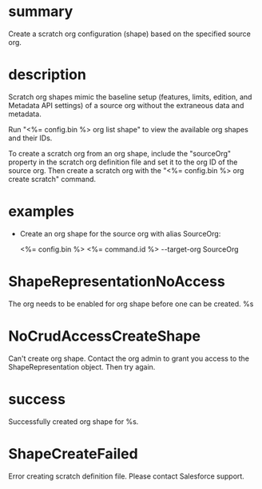 # summary

Create a scratch org configuration (shape) based on the specified source org.

# description

Scratch org shapes mimic the baseline setup (features, limits, edition, and Metadata API settings) of a source org without the extraneous data and metadata.

Run "<%= config.bin %> org list shape" to view the available org shapes and their IDs.

To create a scratch org from an org shape, include the "sourceOrg" property in the scratch org definition file and set it to the org ID of the source org. Then create a scratch org with the "<%= config.bin %> org create scratch" command.

# examples

- Create an org shape for the source org with alias SourceOrg:

  <%= config.bin %> <%= command.id %> --target-org SourceOrg

# ShapeRepresentationNoAccess

The org needs to be enabled for org shape before one can be created. %s

# NoCrudAccessCreateShape

Can't create org shape. Contact the org admin to grant you access to the ShapeRepresentation object. Then try again.

# success

Successfully created org shape for %s.

# ShapeCreateFailed

Error creating scratch definition file. Please contact Salesforce support.
